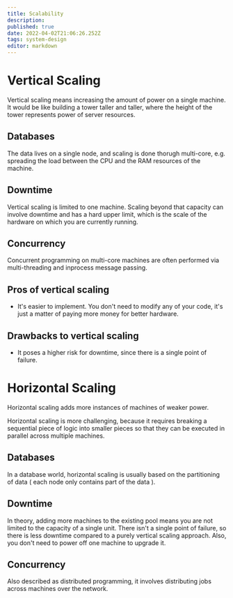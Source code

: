 ```yaml
---
title: Scalability
description: 
published: true
date: 2022-04-02T21:06:26.252Z
tags: system-design
editor: markdown
---
```


# Vertical Scaling
Vertical scaling means increasing the amount of power on a single machine. It would be like building a tower taller and taller, where the height of the tower represents power of server resources.

## Databases
The data lives on a single node, and scaling is done thorugh multi-core, e.g. spreading the load between the CPU and the RAM resources of the machine.

## Downtime 
Vertical scaling is limited to one machine. Scaling beyond that capacity can involve downtime and has a hard upper limit, which is the scale of the hardware on which you are currently running.

## Concurrency
Concurrent programming on multi-core machines are often performed via multi-threading and inprocess message passing.
## Pros of vertical scaling
* It's easier to implement. You don't need to modify any of your code, it's just a matter of paying more money for better hardware.
## Drawbacks to vertical scaling
* It poses a higher risk for downtime, since there is a single point of failure. 

# Horizontal Scaling
Horizontal scaling adds more instances of machines of weaker power. 

Horizontal scaling is more challenging, because it requires breaking a sequential piece of logic into smaller pieces so that they can be executed in parallel across multiple machines. 


## Databases
In a database world, horizontal scaling is usually based on the partitioning of data ( each node only contains part of the data ).
## Downtime
In theory, adding more machines to the existing pool means you are not limited to the capacity of a single unit. There isn't a single point of failure, so there is less downtime compared to a purely vertical scaling approach. Also, you don't need to power off one machine to upgrade it. 

## Concurrency
Also described as distributed programming, it involves distributing jobs across machines over the network. 